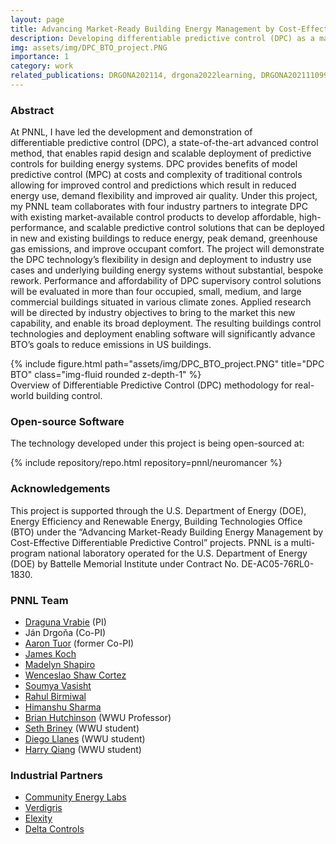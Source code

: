 ```yaml
---
layout: page
title: Advancing Market-Ready Building Energy Management by Cost-Effective Differentiable Predictive Control
description: Developing differentiable predictive control (DPC) as a market-ready technology for energy-efficient building control.
img: assets/img/DPC_BTO_project.PNG
importance: 1
category: work
related_publications: DRGONA202114, drgona2022learning, DRGONA2021110992
---
```



### Abstract 
At PNNL, I have led the development and demonstration of  
differentiable predictive control (DPC), a state-of-the-art advanced control method,
that enables rapid design and scalable deployment of predictive controls for
building energy systems. DPC provides benefits of model predictive control (MPC) at costs and complexity
of traditional controls allowing for improved control and predictions which result in reduced energy use,
demand flexibility and improved air quality. 
Under this project, my PNNL team collaborates with four industry partners to integrate
DPC with existing market-available control products to develop affordable, high-performance, and scalable
predictive control solutions that can be deployed in new and existing buildings to reduce energy, peak demand,
greenhouse gas emissions, and improve occupant comfort. The project will demonstrate the  DPC
technology’s flexibility in design and deployment to industry use cases and underlying building energy
systems without substantial, bespoke rework. Performance and affordability of DPC supervisory control
solutions will be evaluated in more than four occupied, small, medium, and large commercial buildings
situated in various climate zones. Applied research will be directed by industry objectives to bring to the
market this new capability, and enable its broad deployment. The resulting buildings control technologies and
deployment enabling software will significantly advance BTO’s goals to reduce emissions in US buildings.


<div class="row">
    <div class="col-sm mt-3 mt-md-0">
        {% include figure.html path="assets/img/DPC_BTO_project.PNG" title="DPC BTO" class="img-fluid rounded z-depth-1" %}
    </div>
</div>
<div class="caption">
    Overview of Differentiable Predictive Control (DPC) methodology for real-world building control.
</div>


### Open-source Software 

The technology developed under this project is being open-sourced at:


<div class="repositories d-flex flex-wrap flex-md-row flex-column justify-content-between align-items-center">
  {% include repository/repo.html repository=pnnl/neuromancer %}
</div>



### Acknowledgements
This project is supported through the U.S. Department of Energy (DOE),
Energy Efficiency and Renewable Energy, Building Technologies Office (BTO) under the 
“Advancing Market-Ready Building Energy Management by Cost-Effective Differentiable Predictive Control” projects. 
 PNNL is a multi-program national laboratory operated for the U.S. Department of Energy (DOE) 
by Battelle Memorial Institute under Contract No. DE-AC05-76RL0-1830.

### PNNL Team
- [Draguna Vrabie](https://www.pnnl.gov/people/draguna-vrabie-phd) (PI)
- Ján Drgoňa (Co-PI)
- [Aaron Tuor](https://www.linkedin.com/in/aarontuor/) (former Co-PI)
- [James Koch](https://www.linkedin.com/in/james-koch-5285a87a/)
- [Madelyn Shapiro](https://www.linkedin.com/in/m-shapiro/)
- [Wenceslao Shaw Cortez](https://shawcortez.wordpress.com/)
- [Soumya Vasisht](https://www.linkedin.com/in/m-shapiro/)
- [Rahul Birmiwal](https://www.linkedin.com/in/rahul-birmiwal009/)
- [Himanshu Sharma](https://www.linkedin.com/in/hsharma2328/)
- [Brian Hutchinson](https://www.linkedin.com/in/brian-hutchinson-7a8b0857/) (WWU Professor)
- [Seth Briney](https://www.linkedin.com/in/sethlbriney/) (WWU student)
- [Diego Llanes](https://www.linkedin.com/in/diego-llanes-ai/) (WWU student)
- [Harry Qiang](https://www.linkedin.com/in/harry-qiang-23417151/) (WWU student)


### Industrial Partners
- [Community Energy Labs](https://communityenergylabs.com/)
- [Verdigris](https://verdigris.co/)
- [Elexity](https://www.elexity.io/)
- [Delta Controls](https://deltacontrols.com/)